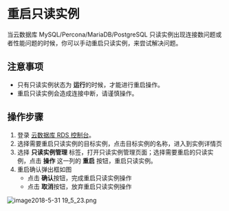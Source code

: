 # 重启只读实例
当云数据库 MySQL/Percona/MariaDB/PostgreSQL 只读实例出现连接数问题或者性能问题的时候，你可以手动重启只读实例，来尝试解决问题。

## 注意事项
* 只有只读实例状态为 **运行**的时候，才能进行重启操作。
* 重启只读实例会造成连接中断，请谨慎操作。

## 操作步骤
1. 登录 [云数据库 RDS 控制台](https://rds-console.jdcloud.com/database)。
2. 选择需要重启只读实例的目标实例，点击目标实例的名称，进入到实例详情页
3. 选择 **只读实例管理** 标签，打开只读实例管理页面；选择需要重启的只读实例，点击 **操作** 这一列的 **重启** 按钮，重启只读实例。
4. 重启确认弹出框如图
    * 点击 **确认**按钮，完成重启只读实例操作
    * 点击 **取消**按钮，放弃重启只读实例操作

![image2018-5-31 19_5_23.png](https://img1.jcloudcs.com/cms/e15dfed8-47a9-4ec8-b131-fd8a329e253720180531190633.png)

